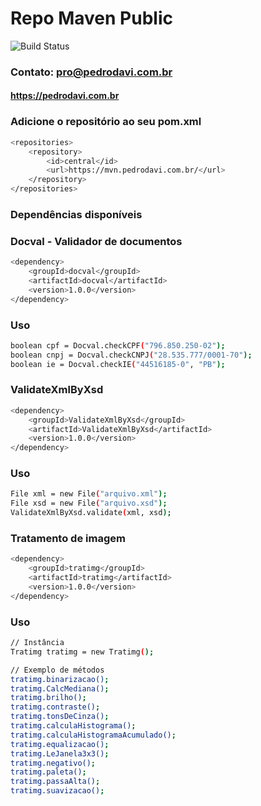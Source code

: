 # Repo Maven Public
![Build Status](https://travis-ci.org/joemccann/dillinger.svg?branch=master)

### Contato: pro@pedrodavi.com.br
#### https://pedrodavi.com.br

### Adicione o repositório ao seu pom.xml

```sh
<repositories>
    <repository>
        <id>central</id>
        <url>https://mvn.pedrodavi.com.br/</url>
    </repository>
</repositories>
```

### Dependências disponíveis

### Docval - Validador de documentos
```sh
<dependency>
    <groupId>docval</groupId>
    <artifactId>docval</artifactId>
    <version>1.0.0</version>
</dependency>
```
### Uso
```sh
boolean cpf = Docval.checkCPF("796.850.250-02");
boolean cnpj = Docval.checkCNPJ("28.535.777/0001-70");
boolean ie = Docval.checkIE("44516185-0", "PB");
```

### ValidateXmlByXsd
```sh
<dependency>
    <groupId>ValidateXmlByXsd</groupId>
    <artifactId>ValidateXmlByXsd</artifactId>
    <version>1.0.0</version>
</dependency>
```
### Uso
```sh
File xml = new File("arquivo.xml");
File xsd = new File("arquivo.xsd");
ValidateXmlByXsd.validate(xml, xsd);
```

### Tratamento de imagem
```sh
<dependency>
    <groupId>tratimg</groupId>
    <artifactId>tratimg</artifactId>
    <version>1.0.0</version>
</dependency>
```
### Uso
```sh
// Instância
Tratimg tratimg = new Tratimg();

// Exemplo de métodos
tratimg.binarizacao();
tratimg.CalcMediana();
tratimg.brilho();
tratimg.contraste();
tratimg.tonsDeCinza();
tratimg.calculaHistograma();
tratimg.calculaHistogramaAcumulado();
tratimg.equalizacao();
tratimg.LeJanela3x3();
tratimg.negativo();
tratimg.paleta();
tratimg.passaAlta();
tratimg.suavizacao();
```

